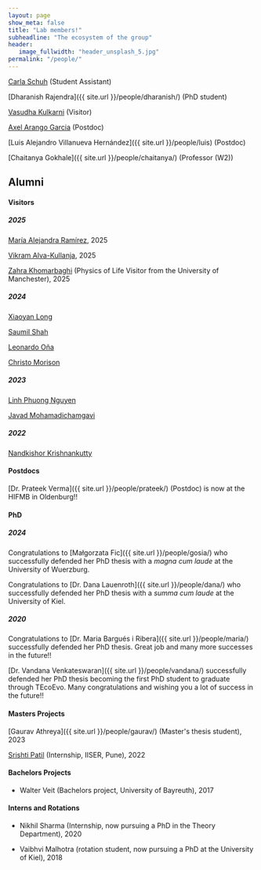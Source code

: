 ```yaml
---
layout: page
show_meta: false
title: "Lab members!"
subheadline: "The ecosystem of the group"
header:
   image_fullwidth: "header_unsplash_5.jpg"
permalink: "/people/"
---
```

<!-- <ul>
    {% for post in site.categories.people %}
    <li><a href="{{ site.url }}{{ site.baseurl }}{{ post.url }}">{{ post.title }}</a></li>
    {% endfor %}
</ul> -->


[Carla Schuh](<!--{{ site.url }}/people/carla/-->) (Student Assistant)

[Dharanish Rajendra]({{ site.url }}/people/dharanish/) (PhD student)

[Vasudha Kulkarni](https://vasudha-kulkarni.github.io) (Visitor)

[Axel Arango Garcia](https://axelarango.github.io) (Postdoc)

[Luis Alejandro Villanueva Hernández]({{ site.url }}/people/luis) (Postdoc)

[Chaitanya Gokhale]({{ site.url }}/people/chaitanya/) (Professor (W2))
 

<!--[Alumni!](/alumni/)-->

## Alumni

#### Visitors


##### 2025


[María Alejandra Ramírez](https://www.evolbio.mpg.de/person/113612), 2025

[Vikram Alva-Kullanja](https://www.bio.mpg.de/person/126600/82208), 2025

[Zahra Khomarbaghi](https://scholar.google.com/citations?user=cSkNMCEAAAAJ&hl=es&oi=ao) (Physics of Life Visitor from the University of Manchester), 2025

##### 2024

[Xiaoyan Long](https://scholar.google.com/citations?user=nv60ZpoAAAAJ&hl=en)

[Saumil Shah](https://www.evolbio.mpg.de/person/99861/15303)

[Leonardo Oña](https://www.kostlab.com/leonardo-ontildea.html)

[Christo Morison](https://evogamesplus.eu/christo/2022/11/17/)

##### 2023

[Linh Phuong Nguyen](https://linh-phuong.github.io/nguyen/)

[Javad Mohamadichamgavi](https://evogamesplus.eu/javad/2022/11/17/)

##### 2022

[Nandkishor Krishnankutty](https://evogamesplus.eu/nandakishor/2022/10/13/)

#### Postdocs

[Dr. Prateek Verma]({{ site.url }}/people/prateek/) (Postdoc) is now at the HIFMB in Oldenburg!! 

#### PhD

##### 2024

Congratulations to [Małgorzata Fic]({{ site.url }}/people/gosia/) who successfully defended her PhD thesis with a *magna cum laude* at the University of Wuerzburg.

Congratulations to [Dr. Dana Lauenroth]({{ site.url }}/people/dana/) who successfully defended her PhD thesis with a *summa cum laude* at the University of Kiel.

##### 2020

Congratulations to [Dr. Maria Bargués i Ribera]({{ site.url }}/people/maria/) successfully defended her PhD thesis. Great job and many more successes in the future!!

[Dr. Vandana Venkateswaran]({{ site.url }}/people/vandana/) successfully defended her PhD thesis becoming the first PhD student to graduate through TEcoEvo. Many congratulations and wishing you a lot of success in the future!!

#### Masters Projects

[Gaurav Athreya]({{ site.url }}/people/gaurav/) (Master's thesis student), 2023

[Srishti Patil](https://github.com/srishtidoi) (Internship, IISER, Pune), 2022

#### Bachelors Projects


* Walter Veit (Bachelors project, University of Bayreuth), 2017

#### Interns and Rotations


* Nikhil Sharma (Internship, now pursuing a PhD in the Theory Department), 2020

* Vaibhvi Malhotra (rotation student, now pursuing a PhD at the University of Kiel), 2018

<!-- &
[Collaborators!](/collaborators/) -->
